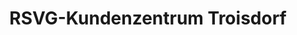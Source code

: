 ---
title: "RSVG-Kundenzentrum Troisdorf"
url: /troisdorf/rsvg-kundenzentrum-troisdorf/
shop: Tickets
---